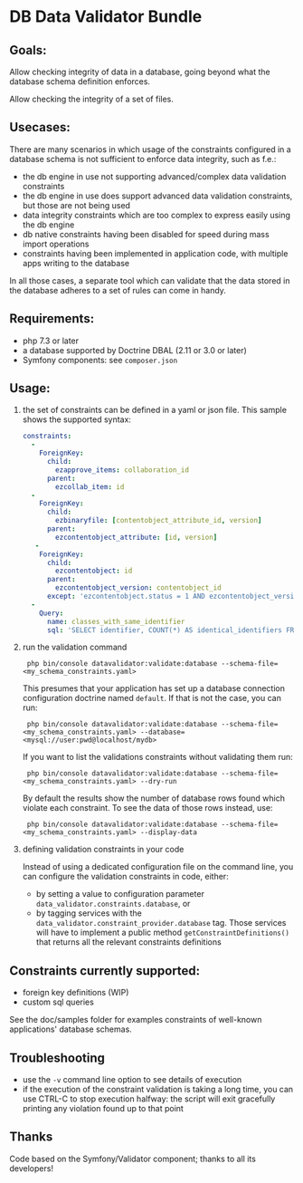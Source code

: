 DB Data Validator Bundle
========================

Goals:
------

Allow checking integrity of data in a database, going beyond what the database schema definition enforces.

Allow checking the integrity of a set of files.

Usecases:
---------

There are many scenarios in which usage of the constraints configured in a database schema is not sufficient to
enforce data integrity, such as f.e.:

- the db engine in use not supporting advanced/complex data validation constraints
- the db engine in use does support advanced data validation constraints, but those are not being used
- data integrity constraints which are too complex to express easily using the db engine
- db native constraints having been disabled for speed during mass import operations
- constraints having been implemented in application code, with multiple apps writing to the database

In all those cases, a separate tool which can validate that the data stored in the database adheres to a set of
rules can come in handy.

Requirements:
-------------

- php 7.3 or later
- a database supported by Doctrine DBAL (2.11 or 3.0 or later)
- Symfony components: see `composer.json`

Usage:
------

1. the set of constraints can be defined in a yaml or json file. This sample shows the supported syntax:

    ```yaml
    constraints:
      -
        ForeignKey:
          child:
            ezapprove_items: collaboration_id
          parent:
            ezcollab_item: id
      -
        ForeignKey:
          child:
            ezbinaryfile: [contentobject_attribute_id, version]
          parent:
            ezcontentobject_attribute: [id, version]
       -
        ForeignKey:
          child:
            ezcontentobject: id
          parent:
            ezcontentobject_version: contentobject_id
          except: 'ezcontentobject.status = 1 AND ezcontentobject_version.status = 1'
      -
        Query:
          name: classes_with_same_identifier
          sql: 'SELECT identifier, COUNT(*) AS identical_identifiers FROM ezcontentclass WHERE version = 0 GROUP BY identifier HAVING COUNT(*) > 1'
    ```

2. run the validation command

        php bin/console datavalidator:validate:database --schema-file=<my_schema_constraints.yaml>

    This presumes that your application has set up a database connection configuration doctrine named `default`.
    If that is not the case, you can run:

        php bin/console datavalidator:validate:database --schema-file=<my_schema_constraints.yaml> --database=<mysql://user:pwd@localhost/mydb>

    If you want to list the validations constraints without validating them run:

        php bin/console datavalidator:validate:database --schema-file=<my_schema_constraints.yaml> --dry-run

    By default the results show the number of database rows found which violate each constraint. To see the data of
    those rows instead, use:

        php bin/console datavalidator:validate:database --schema-file=<my_schema_constraints.yaml> --display-data

3. defining validation constraints in your code

    Instead of using a dedicated configuration file on the command line, you can configure the validation constraints in
    code, either:

    - by setting a value to configuration parameter `data_validator.constraints.database`, or
    - by tagging services with the `data_validator.constraint_provider.database` tag. Those services will have to
      implement a public method `getConstraintDefinitions()` that returns all the relevant constraints definitions

Constraints currently supported:
--------------------------------

- foreign key definitions (WIP)
- custom sql queries

See the doc/samples folder for examples constraints of well-known applications' database schemas.

Troubleshooting
---------------

- use the `-v` command line option to see details of execution
- if the execution of the constraint validation is taking a long time, you can use CTRL-C to stop execution halfway:
  the script will exit gracefully printing any violation found up to that point

Thanks
------

Code based on the Symfony/Validator component; thanks to all its developers!
